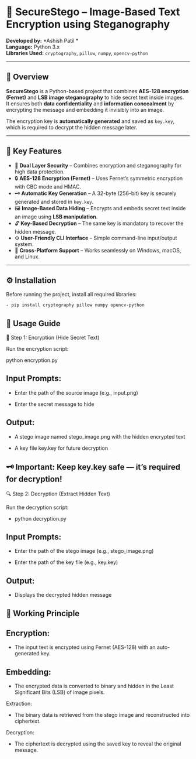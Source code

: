 # 🔐 SecureStego – Image-Based Text Encryption using Steganography

**Developed by:** *Ashish Patil *  
**Language:** Python 3.x  
**Libraries Used:** `cryptography`, `pillow`, `numpy`, `opencv-python`

---

## 🧩 Overview

**SecureStego** is a Python-based project that combines **AES-128 encryption (Fernet)** and **LSB image steganography** to hide secret text inside images.  
It ensures both **data confidentiality** and **information concealment** by encrypting the message and embedding it invisibly into an image.

The encryption key is **automatically generated** and saved as `key.key`, which is required to decrypt the hidden message later.

---

## 🔑 Key Features

- 🧠 **Dual Layer Security** – Combines encryption and steganography for high data protection.  
- 🔒 **AES-128 Encryption (Fernet)** – Uses Fernet’s symmetric encryption with CBC mode and HMAC.  
- 🗝️ **Automatic Key Generation** – A 32-byte (256-bit) key is securely generated and stored in `key.key`.  
- 🖼️ **Image-Based Data Hiding** – Encrypts and embeds secret text inside an image using **LSB manipulation**.  
- 🔓 **Key-Based Decryption** – The same key is mandatory to recover the hidden message.  
- ⚙️ **User-Friendly CLI Interface** – Simple command-line input/output system.  
- 🧰 **Cross-Platform Support** – Works seamlessly on Windows, macOS, and Linux.

---

## ⚙️ Installation

Before running the project, install all required libraries:

```bash
- pip install cryptography pillow numpy opencv-python 
```


## 🚀 Usage Guide
🧩 Step 1: Encryption (Hide Secret Text)

Run the encryption script:

python encryption.py

## Input Prompts:

- Enter the path of the source image (e.g., input.png)

- Enter the secret message to hide

## Output:

- A stego image named stego_image.png with the hidden encrypted text

- A key file key.key for future decryption

## 🗝️ Important: Keep key.key safe — it’s required for decryption!

🔍 Step 2: Decryption (Extract Hidden Text)

Run the decryption script:

- python decryption.py

## Input Prompts:

- Enter the path of the stego image (e.g., stego_image.png)

- Enter the path of the key file (e.g., key.key)

## Output:

- Displays the decrypted hidden message

## 🧠 Working Principle

## Encryption:
- The input text is encrypted using Fernet (AES-128) with an auto-generated key.

## Embedding:
- The encrypted data is converted to binary and hidden in the Least Significant Bits (LSB) of image pixels.

Extraction:
- The binary data is retrieved from the stego image and reconstructed into ciphertext.

Decryption:
- The ciphertext is decrypted using the saved key to reveal the original message.
